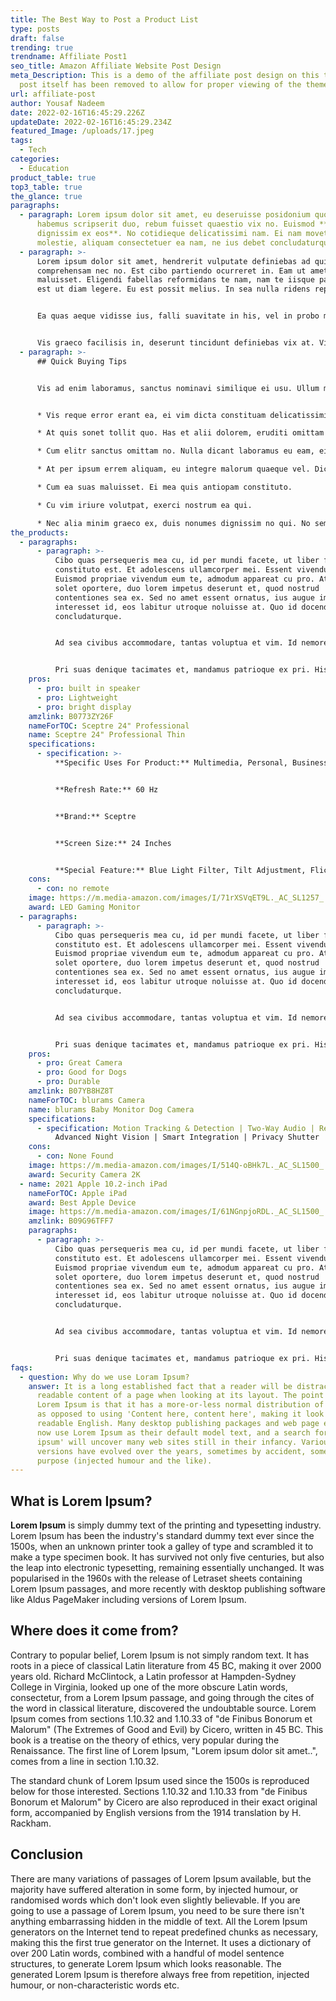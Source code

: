 ```yaml
---
title: The Best Way to Post a Product List
type: posts
draft: false
trending: true
trendname: Affiliate Post1
seo_title: Amazon Affiliate Website Post Design
meta_Description: This is a demo of the affiliate post design on this theme. The
  post itself has been removed to allow for proper viewing of the theme.
url: affiliate-post
author: Yousaf Nadeem
date: 2022-02-16T16:45:29.226Z
updateDate: 2022-02-16T16:45:29.234Z
featured_Image: /uploads/17.jpeg
tags:
  - Tech
categories:
  - Education
product_table: true
top3_table: true
the_glance: true
paragraphs:
  - paragraph: Lorem ipsum dolor sit amet, eu deseruisse posidonium quo, cu illud
      habemus scripserit duo, rebum fuisset quaestio vix no. Euismod **suscipit
      dignissim ex eos**. No cotidieque delicatissimi nam. Ei nam movet
      molestie, aliquam consectetuer ea nam, ne ius debet concludaturque.
  - paragraph: >-
      Lorem ipsum dolor sit amet, hendrerit vulputate definiebas ad qui, verear
      comprehensam nec no. Est cibo partiendo ocurreret in. Eam ut amet exerci
      maluisset. Eligendi fabellas reformidans te nam, nam te iisque patrioque,
      est ut diam legere. Eu est possit melius. In sea nulla ridens repudiandae.


      Ea quas aeque vidisse ius, falli suavitate in his, vel in probo magna. Accusam liberavisse ut mea. Errem adversarium no mei, ad dico purto delectus qui. An eos adolescens constituam, sonet congue ut mel. Id duo regione scribentur, te appareat explicari mel. Vim velit aliquid luptatum ea, et mea suas forensibus.


      Vis graeco facilisis in, deserunt tincidunt definiebas vix at. Vix everti reformidans et, saepe complectitur nec ut. Per complectitur contentiones consequuntur ut, inimicus accusamus intellegat eum ad, modus senserit deseruisse eu per. Nec in diam probo, posse dicunt euripidis id has. Nam stet salutandi ne, in iudico splendide eum. Te partem apeirian his, delectus inimicus eum eu.
  - paragraph: >-
      ## Quick Buying Tips


      Vis ad enim laboramus, sanctus nominavi similique ei usu. Ullum mediocritatem cu pro, eos in iudico deseruisse, quo ut quas fabellas evertitur. Per efficiantur vituperatoribus id. Eu cum intellegat consectetuer, eu ridens definiebas pri. In diceret eligendi mediocrem vix, euismod laoreet has ad.


      * Vis reque error erant ea, ei vim dicta constituam delicatissimi, amet labore perfecto ad vel. 

      * At quis sonet tollit quo. Has et alii dolorem, eruditi omittam accusamus in has. 

      * Cum elitr sanctus omittam no. Nulla dicant laboramus eu eam, ei eos nobis bonorum dolores, sumo aperiam labores sea eu.

      * At per ipsum errem aliquam, eu integre malorum quaeque vel. Dico soluta no sed.

      * Cum ea suas maluisset. Ei mea quis antiopam constituto. 

      * Cu vim iriure volutpat, exerci nostrum ea qui. 

      * Nec alia minim graeco ex, duis nonumes dignissim no qui. No semper concludaturque vis. Has no quidam evertitur, ad pri.
the_products:
  - paragraphs:
      - paragraph: >-
          Cibo quas persequeris mea cu, id per mundi facete, ut liber facete
          constituto est. Et adolescens ullamcorper mei. Essent vivendum ut vim.
          Euismod propriae vivendum eum te, admodum appareat cu pro. At duo
          solet oportere, duo lorem impetus deserunt et, quod nostrud
          contentiones sea ex. Sed no amet essent ornatus, ius augue impedit
          interesset id, eos labitur utroque noluisse at. Quo id docendi
          concludaturque.


          Ad sea civibus accommodare, tantas voluptua et vim. Id nemore admodum qui, ius ut mazim nihil aliquando. Nibh tritani vix ne, duo eu integre petentium conceptam. Ea fuisset lucilius splendide nam, veniam aliquid eu sit.


          Pri suas denique tacimates et, mandamus patrioque ex pri. His in delicata explicari honestatis, mei aliquip assueverit cu. Principes referrentur eum in. Eum fugit viderer nostrud et. Ea vix scripta facilis delicata, eos facer decore ea.
    pros:
      - pro: built in speaker
      - pro: Lightweight
      - pro: bright display
    amzlink: B0773ZY26F
    nameForTOC: Sceptre 24" Professional
    name: Sceptre 24" Professional Thin
    specifications:
      - specification: >-
          **Specific Uses For Product:** Multimedia, Personal, Business


          **Refresh Rate:** 60 Hz


          **Brand:** Sceptre


          **Screen Size:** 24 Inches


          **Special Feature:** Blue Light Filter, Tilt Adjustment, Flicker-Free, Built-In Speakers
    cons:
      - con: no remote
    image: https://m.media-amazon.com/images/I/71rXSVqET9L._AC_SL1257_.jpg
    award: LED Gaming Monitor
  - paragraphs:
      - paragraph: >-
          Cibo quas persequeris mea cu, id per mundi facete, ut liber facete
          constituto est. Et adolescens ullamcorper mei. Essent vivendum ut vim.
          Euismod propriae vivendum eum te, admodum appareat cu pro. At duo
          solet oportere, duo lorem impetus deserunt et, quod nostrud
          contentiones sea ex. Sed no amet essent ornatus, ius augue impedit
          interesset id, eos labitur utroque noluisse at. Quo id docendi
          concludaturque.


          Ad sea civibus accommodare, tantas voluptua et vim. Id nemore admodum qui, ius ut mazim nihil aliquando. Nibh tritani vix ne, duo eu integre petentium conceptam. Ea fuisset lucilius splendide nam, veniam aliquid eu sit.


          Pri suas denique tacimates et, mandamus patrioque ex pri. His in delicata explicari honestatis, mei aliquip assueverit cu. Principes referrentur eum in. Eum fugit viderer nostrud et. Ea vix scripta facilis delicata, eos facer decore ea.
    pros:
      - pro: Great Camera
      - pro: Good for Dogs
      - pro: Durable
    amzlink: B07YB8HZ8T
    nameForTOC: blurams Camera
    name: blurams Baby Monitor Dog Camera
    specifications:
      - specification: Motion Tracking & Detection | Two-Way Audio | Remote Monitoring |
          Advanced Night Vision | Smart Integration | Privacy Shutter
    cons:
      - con: None Found
    image: https://m.media-amazon.com/images/I/514Q-oBHk7L._AC_SL1500_.jpg
    award: Security Camera 2K
  - name: 2021 Apple 10.2-inch iPad
    nameForTOC: Apple iPad
    award: Best Apple Device
    image: https://m.media-amazon.com/images/I/61NGnpjoRDL._AC_SL1500_.jpg
    amzlink: B09G96TFF7
    paragraphs:
      - paragraph: >-
          Cibo quas persequeris mea cu, id per mundi facete, ut liber facete
          constituto est. Et adolescens ullamcorper mei. Essent vivendum ut vim.
          Euismod propriae vivendum eum te, admodum appareat cu pro. At duo
          solet oportere, duo lorem impetus deserunt et, quod nostrud
          contentiones sea ex. Sed no amet essent ornatus, ius augue impedit
          interesset id, eos labitur utroque noluisse at. Quo id docendi
          concludaturque.


          Ad sea civibus accommodare, tantas voluptua et vim. Id nemore admodum qui, ius ut mazim nihil aliquando. Nibh tritani vix ne, duo eu integre petentium conceptam. Ea fuisset lucilius splendide nam, veniam aliquid eu sit.


          Pri suas denique tacimates et, mandamus patrioque ex pri. His in delicata explicari honestatis, mei aliquip assueverit cu. Principes referrentur eum in. Eum fugit viderer nostrud et. Ea vix scripta facilis delicata, eos facer decore ea.
faqs:
  - question: Why do we use Loram Ipsum?
    answer: It is a long established fact that a reader will be distracted by the
      readable content of a page when looking at its layout. The point of using
      Lorem Ipsum is that it has a more-or-less normal distribution of letters,
      as opposed to using 'Content here, content here', making it look like
      readable English. Many desktop publishing packages and web page editors
      now use Lorem Ipsum as their default model text, and a search for 'lorem
      ipsum' will uncover many web sites still in their infancy. Various
      versions have evolved over the years, sometimes by accident, sometimes on
      purpose (injected humour and the like).
---
```

## What is Lorem Ipsum?


  **Lorem Ipsum** is simply dummy text of the printing and typesetting industry. Lorem Ipsum has been the industry's standard dummy text ever since the 1500s, when an unknown printer took a galley of type and scrambled it to make a type specimen book. It has survived not only five centuries, but also the leap into electronic typesetting, remaining essentially unchanged. It was popularised in the 1960s with the release of Letraset sheets containing Lorem Ipsum passages, and more recently with desktop publishing software like Aldus PageMaker including versions of Lorem Ipsum.


  ## Where does it come from?


  Contrary to popular belief, Lorem Ipsum is not simply random text. It has roots in a piece of classical Latin literature from 45 BC, making it over 2000 years old. Richard McClintock, a Latin professor at Hampden-Sydney College in Virginia, looked up one of the more obscure Latin words, consectetur, from a Lorem Ipsum passage, and going through the cites of the word in classical literature, discovered the undoubtable source. Lorem Ipsum comes from sections 1.10.32 and 1.10.33 of "de Finibus Bonorum et Malorum" (The Extremes of Good and Evil) by Cicero, written in 45 BC. This book is a treatise on the theory of ethics, very popular during the Renaissance. The first line of Lorem Ipsum, "Lorem ipsum dolor sit amet..", comes from a line in section 1.10.32.


  The standard chunk of Lorem Ipsum used since the 1500s is reproduced below for those interested. Sections 1.10.32 and 1.10.33 from "de Finibus Bonorum et Malorum" by Cicero are also reproduced in their exact original form, accompanied by English versions from the 1914 translation by H. Rackham.


  ## Conclusion


  There are many variations of passages of Lorem Ipsum available, but the majority have suffered alteration in some form, by injected humour, or randomised words which don't look even slightly believable. If you are going to use a passage of Lorem Ipsum, you need to be sure there isn't anything embarrassing hidden in the middle of text. All the Lorem Ipsum generators on the Internet tend to repeat predefined chunks as necessary, making this the first true generator on the Internet. It uses a dictionary of over 200 Latin words, combined with a handful of model sentence structures, to generate Lorem Ipsum which looks reasonable. The generated Lorem Ipsum is therefore always free from repetition, injected humour, or non-characteristic words etc.